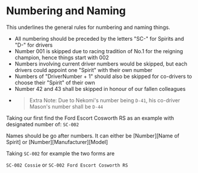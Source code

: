 # Numbering and Naming

This underlines the general rules for numbering and naming things.

- All numbering should be preceded by the letters "SC-" for Spirits and "D-" for drivers
- Number 001 is skipped due to racing tradition of No.1 for the reigning champion, hence things start with 002
- Numbers involving current driver numbers would be skipped, but each drivers could appoint one "Spirit" with their own number
- Numbers of "DriverNumber + 1" should also be skipped for co-drivers to choose their "Spirit" of their own
- Number 42 and 43 shall be skipped in honour of our fallen colleagues
- > Extra Note: Due to Nekomi's number being `D-41`, his co-driver Mason's number shall be `D-44`

Taking our first find the Ford Escort Cosworth RS as an example with designated number of: `SC-002`

Names should be go after numbers. It can either be [Number][Name of Spirit] or [Number][Manufacturer][Model]

Taking `SC-002` for example the two forms are

`SC-002 Cossie` or `SC-002 Ford Escort Cosworth RS`